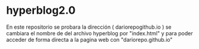 # hyperblog2.0
En este repositorio se probara la dirección ( dariorepogithub.io ) se cambiara el nombre de del archivo hyperblog por "index.html" y para poder acceder de forma directa a la pagina web con "dariorepo.github.io"
